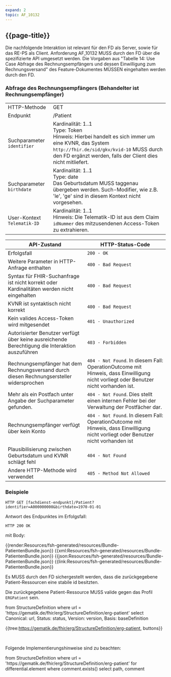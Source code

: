 ```yaml
---
expand: 2
topic: AF_10132
---
```


## {{page-title}}

Die nachfolgende Interaktion ist relevant für den FD als Server, sowie für das RE-PS als Client. Anforderung AF_10132 MUSS durch den FD über die spezifizierte API umgesetzt werden. Die Vorgaben aus "Tabelle 14: Use Case Abfrage des Rechnungsempfängers und dessen Einwilligung zum Rechnungsversand" des Feature-Dokumentes MÜSSEN eingehalten werden durch den FD.

### Abfrage des Rechnungsempfängers (Behandelter ist Rechnungsempfänger)

|||
|-|-|
|HTTP-Methode|GET|
|Endpunkt|/Patient|
|Suchparameter `identifier`| Kardinalität: 1..1 <br>Type: Token<br>Hinweis: Hierbei handelt es sich immer um eine KVNR, das System `http://fhir.de/sid/gkv/kvid-10` MUSS durch den FD ergänzt werden, falls der Client dies nicht mitliefert.|
|Suchparameter `birthdate`| Kardinalität: 1..1<br>Type: date<br>Das Geburtsdatum MUSS taggenau übergeben werden. Such-Modifier, wie z.B. 'le', 'ge' sind in diesem Kontext nicht vorgesehen.|
|User-Kontext `Telematik-ID`| Kardinalität: 1..1<br>Hinweis: Die Telematik-ID ist aus dem Claim `idNummer` des mitzusendenen Access-Token zu extrahieren.|

|API-Zustand|HTTP-Status-Code|
|-|-|
|Erfolgsfall|`200 - OK`|
|Weitere Parameter in HTTP-Anfrage enthalten|`400 - Bad Request`|
|Syntax für FHIR-Suchanfrage ist nicht korrekt oder Kardinalitäten werden nicht eingehalten|`400 - Bad Request`|
|KVNR ist syntaktisch nicht korrekt|`400 - Bad Request`|
|Kein valides Access-Token wird mitgesendet|`401 - Unauthorized`|
|Autorisierter Benutzer verfügt über keine ausreichende Berechtigung die Interaktion auszuführen|`403 - Forbidden`|
|Rechnungsempfänger hat dem Rechnungsversand durch diesen Rechnungsersteller widersprochen|`404 - Not Found`. In diesem Fall: OperationOutcome mit Hinweis, dass Einwilligung nicht vorliegt oder Benutzer nicht vorhanden ist.|
|Mehr als ein Postfach unter Angabe der Suchparameter gefunden.|`404 - Not Found`. Dies stellt einen internen Fehler bei der Verwaltung der Postfächer dar.|
|Rechnungsempfänger verfügt über kein Konto|`404 - Not Found`. In diesem Fall: OperationOutcome mit Hinweis, dass Einwilligung nicht vorliegt oder Benutzer nicht vorhanden ist|
|Plausibilisierung zwischen Geburtsdatum und KVNR schlägt fehl|`404 - Not Found`|
|Andere HTTP-Methode wird verwendet|`405 - Method Not Allowed`|

### Beispiele

```
HTTP GET [fachdienst-endpunkt]/Patient?identifier=A000000000&birthdate=1970-01-01
```

Antwort des Endpunktes im Erfolgsfall:

```
HTTP 200 OK
```
mit Body:

<tabs>
    <tab title="DocumentReference">      
        {{render:Resources/fsh-generated/resources/Bundle-PatientenBundle.json}}
    </tab>
    <tab title="XML">      
        {{xml:Resources/fsh-generated/resources/Bundle-PatientenBundle.json}}
    </tab>
    <tab title="JSON">
        {{json:Resources/fsh-generated/resources/Bundle-PatientenBundle.json}}
    </tab>
    <tab title="Link">
        {{link:Resources/fsh-generated/resources/Bundle-PatientenBundle.json}}
    </tab>
</tabs>

Es MUSS durch den FD sichergestellt werden, dass die zurückgegebene Patient-Ressourcen eine stabile id besitzten.

Die zurückgegebene Patient-Ressource MUSS valide gegen das Profil `ERGPatient` sein.

<fql output="table" headers="true">
from
	StructureDefinition
where
	url = 'https://gematik.de/fhir/erg/StructureDefinition/erg-patient'
select
	Canonical: url, Status: status, Version: version, Basis: baseDefinition
</fql>

<br>

{{tree:https://gematik.de/fhir/erg/StructureDefinition/erg-patient, buttons}}

<br>

Folgende Implementierungshinweise sind zu beachten:

<fql output="table" headers="false">
from StructureDefinition where url = 'https://gematik.de/fhir/erg/StructureDefinition/erg-patient' for differential.element where comment.exists() select path, comment
</fql>

